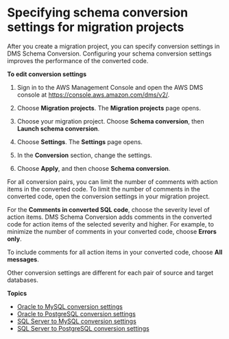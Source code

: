 # Specifying schema conversion settings for migration projects<a name="schema-conversion-settings"></a>

After you create a migration project, you can specify conversion settings in DMS Schema Conversion\. Configuring your schema conversion settings improves the performance of the converted code\.

**To edit conversion settings**

1. Sign in to the AWS Management Console and open the AWS DMS console at [https://console\.aws\.amazon\.com/dms/v2/](https://console.aws.amazon.com/dms/v2/)\.

1. Choose **Migration projects**\. The **Migration projects** page opens\.

1. Choose your migration project\. Choose **Schema conversion**, then **Launch schema conversion**\.

1. Choose **Settings**\. The **Settings** page opens\.

1. In the **Conversion** section, change the settings\.

1. Choose **Apply**, and then choose **Schema conversion**\.

For all conversion pairs, you can limit the number of comments with action items in the converted code\. To limit the number of comments in the converted code, open the conversion settings in your migration project\.

For the **Comments in converted SQL code**, choose the severity level of action items\. DMS Schema Conversion adds comments in the converted code for action items of the selected severity and higher\. For example, to minimize the number of comments in your converted code, choose **Errors only**\.

To include comments for all action items in your converted code, choose **All messages**\.

Other conversion settings are different for each pair of source and target databases\.

**Topics**
+ [Oracle to MySQL conversion settings](schema-conversion-oracle-mysql.md)
+ [Oracle to PostgreSQL conversion settings](schema-conversion-oracle-postgresql.md)
+ [SQL Server to MySQL conversion settings](schema-conversion-sql-server-mysql.md)
+ [SQL Server to PostgreSQL conversion settings](schema-conversion-sql-server-postgresql.md)
